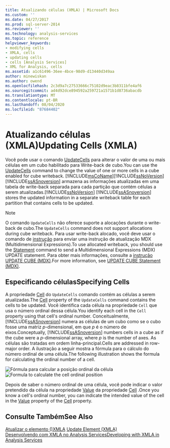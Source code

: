 ```yaml
---
title: Atualizando células (XMLA) | Microsoft Docs
ms.custom: ''
ms.date: 04/27/2017
ms.prod: sql-server-2014
ms.reviewer: ''
ms.technology: analysis-services
ms.topic: reference
helpviewer_keywords:
- modifying cells
- XMLA, cells
- updating cells
- cells [Analysis Services]
- XML for Analysis, cells
ms.assetid: a1c61496-36ee-4bce-98d9-d13440d349aa
author: minewiskan
ms.author: owend
ms.openlocfilehash: 2c3d9a7c27533666c75102d9eac3b8311bfe4af6
ms.sourcegitcommit: ad4d92dce894592a259721a1571b1d8736abacdb
ms.translationtype: MT
ms.contentlocale: pt-BR
ms.lasthandoff: 08/04/2020
ms.locfileid: "87684402"
---
```

# <a name="updating-cells-xmla"></a><span data-ttu-id="a3735-102">Atualizando células (XMLA)</span><span class="sxs-lookup"><span data-stu-id="a3735-102">Updating Cells (XMLA)</span></span>
  <span data-ttu-id="a3735-103">Você pode usar o comando [UpdateCells](https://docs.microsoft.com/bi-reference/xmla/xml-elements-commands/updatecells-element-xmla) para alterar o valor de uma ou mais células em um cubo habilitado para Write-back de cubo.</span><span class="sxs-lookup"><span data-stu-id="a3735-103">You can use the [UpdateCells](https://docs.microsoft.com/bi-reference/xmla/xml-elements-commands/updatecells-element-xmla) command to change the value of one or more cells in a cube enabled for cube writeback.</span></span> [!INCLUDE[msCoName](../../includes/msconame-md.md)]<span data-ttu-id="a3735-104">[!INCLUDE[ssNoVersion](../../includes/ssnoversion-md.md)] [!INCLUDE[ssASnoversion](../../includes/ssasnoversion-md.md)] armazena as informações atualizadas em uma tabela de write-back separada para cada partição que contém células a serem atualizadas.</span><span class="sxs-lookup"><span data-stu-id="a3735-104">[!INCLUDE[ssNoVersion](../../includes/ssnoversion-md.md)] [!INCLUDE[ssASnoversion](../../includes/ssasnoversion-md.md)] stores the updated information in a separate writeback table for each partition that contains cells to be updated.</span></span>  
  
> [!NOTE]  
>  <span data-ttu-id="a3735-105">O comando `UpdateCells` não oferece suporte a alocações durante o write-back de cubo.</span><span class="sxs-lookup"><span data-stu-id="a3735-105">The `UpdateCells` command does not support allocations during cube writeback.</span></span> <span data-ttu-id="a3735-106">Para usar write-back alocado, você deve usar o comando de [instrução](https://docs.microsoft.com/bi-reference/xmla/xml-elements-commands/statement-element-xmla) para enviar uma instrução de atualização MDX (Multidimensional Expressions).</span><span class="sxs-lookup"><span data-stu-id="a3735-106">To use allocated writeback, you should use the [Statement](https://docs.microsoft.com/bi-reference/xmla/xml-elements-commands/statement-element-xmla) command to send a Multidimensional Expressions (MDX) UPDATE statement.</span></span> <span data-ttu-id="a3735-107">Para obter mais informações, consulte a [instrução UPDATE CUBE &#40;MDX&#41;](/sql/mdx/mdx-data-manipulation-update-cube).</span><span class="sxs-lookup"><span data-stu-id="a3735-107">For more information, see [UPDATE CUBE Statement &#40;MDX&#41;](/sql/mdx/mdx-data-manipulation-update-cube).</span></span>  
  
## <a name="specifying-cells"></a><span data-ttu-id="a3735-108">Especificando células</span><span class="sxs-lookup"><span data-stu-id="a3735-108">Specifying Cells</span></span>  
 <span data-ttu-id="a3735-109">A propriedade [Cell](https://docs.microsoft.com/bi-reference/xmla/xml-elements-properties/cell-element-xmla) do `UpdateCells` comando contém as células a serem atualizadas.</span><span class="sxs-lookup"><span data-stu-id="a3735-109">The [Cell](https://docs.microsoft.com/bi-reference/xmla/xml-elements-properties/cell-element-xmla) property of the `UpdateCells` command contains the cells to be updated.</span></span> <span data-ttu-id="a3735-110">Você identifica cada célula na propriedade `Cell` que usa o número ordinal dessa célula.</span><span class="sxs-lookup"><span data-stu-id="a3735-110">You identify each cell in the `Cell` property using that cell's ordinal number.</span></span> <span data-ttu-id="a3735-111">Conceitualmente, [!INCLUDE[ssASnoversion](../../includes/ssasnoversion-md.md)] numera as células de um cubo como se o cubo fosse uma matriz *p*-dimensional, em que *p* é o número de eixos.</span><span class="sxs-lookup"><span data-stu-id="a3735-111">Conceptually, [!INCLUDE[ssASnoversion](../../includes/ssasnoversion-md.md)] numbers cells in a cube as if the cube were a *p*-dimensional array, where *p* is the number of axes.</span></span> <span data-ttu-id="a3735-112">As células são tratadas em ordem linha-principal.</span><span class="sxs-lookup"><span data-stu-id="a3735-112">Cells are addressed in row-major order.</span></span> <span data-ttu-id="a3735-113">A ilustração a seguir mostra a fórmula para o cálculo do número ordinal de uma célula.</span><span class="sxs-lookup"><span data-stu-id="a3735-113">The following illustration shows the formula for calculating the ordinal number of a cell.</span></span>  
  
 <span data-ttu-id="a3735-114">![Fórmula para calcular a posição ordinal da célula](../../analysis-services/dev-guide/media/cellordinalformula.gif "Fórmula para calcular a posição ordinal da célula")</span><span class="sxs-lookup"><span data-stu-id="a3735-114">![Formula to calculate the cell ordinal position](../../analysis-services/dev-guide/media/cellordinalformula.gif "Formula to calculate the cell ordinal position")</span></span>  
  
 <span data-ttu-id="a3735-115">Depois de saber o número ordinal de uma célula, você pode indicar o valor pretendido da célula na propriedade [Value](https://docs.microsoft.com/bi-reference/xmla/xml-elements-properties/value-element-xmla) da propriedade [Cell](https://docs.microsoft.com/bi-reference/xmla/xml-elements-properties/cell-element-xmla) .</span><span class="sxs-lookup"><span data-stu-id="a3735-115">Once you know a cell's ordinal number, you can indicate the intended value of the cell in the [Value](https://docs.microsoft.com/bi-reference/xmla/xml-elements-properties/value-element-xmla) property of the [Cell](https://docs.microsoft.com/bi-reference/xmla/xml-elements-properties/cell-element-xmla) property.</span></span>  
  
## <a name="see-also"></a><span data-ttu-id="a3735-116">Consulte Também</span><span class="sxs-lookup"><span data-stu-id="a3735-116">See Also</span></span>  
 <span data-ttu-id="a3735-117">[Atualizar o elemento &#40;&#41;XMLA](https://docs.microsoft.com/bi-reference/xmla/xml-elements-commands/update-element-xmla) </span><span class="sxs-lookup"><span data-stu-id="a3735-117">[Update Element &#40;XMLA&#41;](https://docs.microsoft.com/bi-reference/xmla/xml-elements-commands/update-element-xmla) </span></span>  
 [<span data-ttu-id="a3735-118">Desenvolvendo com XMLA no Analysis Services</span><span class="sxs-lookup"><span data-stu-id="a3735-118">Developing with XMLA in Analysis Services</span></span>](../multidimensional-models-scripting-language-assl-xmla/developing-with-xmla-in-analysis-services.md)  
  
  
